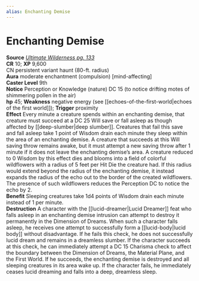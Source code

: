 ```yaml
---
alias: Enchanting Demise
---
```


# Enchanting Demise

**Source** [_Ultimate Wilderness pg. 133_](http://paizo.com/products/btpy9ujo)  
**CR** 10; **XP** 9,600  
CN persistent variant haunt (80-ft. radius)  
**Aura** moderate enchantment (compulsion) \[mind-affecting\]  
**Caster Level** 9th  
**Notice** Perception or Knowledge (nature) DC 15 (to notice drifting motes of shimmering pollen in the air)  
**hp** 45; **Weakness** negative energy (see [[echoes-of-the-first-world|echoes of the first world]]); **Trigger** proximity  
**Effect** Every minute a creature spends within an enchanting demise, that creature must succeed at a DC 25 Will save or fall asleep as though affected by [[deep-slumber|deep slumber]]. Creatures that fail this save and fall asleep take 1 point of Wisdom drain each minute they sleep within the area of an enchanting demise. A creature that succeeds at this Will saving throw remains awake, but it must attempt a new saving throw after 1 minute if it does not leave the enchanting demise’s area. A creature reduced to 0 Wisdom by this effect dies and blooms into a field of colorful wildflowers with a radius of 5 feet per Hit Die the creature had. If this radius would extend beyond the radius of the enchanting demise, it instead expands the radius of the echo out to the border of the created wildflowers. The presence of such wildflowers reduces the Perception DC to notice the echo by 2.  
**Benefit** Sleeping creatures take 1d4 points of Wisdom drain each minute instead of 1 per minute.  
**Destruction** A character with the [[lucid-dreamer|Lucid Dreamer]] feat who falls asleep in an enchanting demise intrusion can attempt to destroy it permanently in the Dimension of Dreams. When such a character falls asleep, he receives one attempt to successfully form a [[lucid-body|lucid body]] without disadvantage. If he fails this check, he does not successfully lucid dream and remains in a dreamless slumber. If the character succeeds at this check, he can immediately attempt a DC 15 Charisma check to affect the boundary between the Dimension of Dreams, the Material Plane, and the First World. If he succeeds, the enchanting demise is destroyed and all sleeping creatures in its area wake up. If the character fails, he immediately ceases lucid dreaming and falls into a deep, dreamless sleep.
